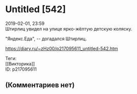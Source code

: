 Untitled [542]
==============

  
2019-02-01, 23:59  
 Штирлиц увидел на улице ярко-жёлтую детскую коляску.   
   
 "Яндекс.Еда", -- догадался Штирлиц.   
  
<https://diary.ru/~zHz00/p217095611_untitled-542.htm>  
  
Теги:  
[[Викторика]]  
ID: p217095611  


(Комментариев нет)
------------------
